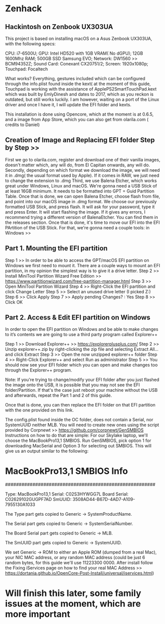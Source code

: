 # Zenhack
## Hackintosh on Zenbook UX303UA

This project is based on installing macOS on a Asus Zenbook UX303UA, 
with the following specs: 

CPU: i7-6500U;
GPU: Intel HD520 with 1GB VRAM( No dGPU);
12GB 1600Mhz RAM;
500GB SSD Samsung EVO;
Network: DW1560 >> BCM94352Z;
Sound Card: Conexant CX20751/2;
Screen: 1920x1080p;
Touchpad: Focaltech

What works? 
Everything, gestures included which can be configured through the info.plist found inside the kext( at the moment of this guide, Touchpad is working with the assistance of ApplePS2SmartTouchPad.kext which was built by EmlyDinesh and dates to 2017, which as you reckon is outdated, but still works luckily. I am however, waiting on a port of the Linux driver and once I have it, I will update the EFI folder and kexts. 

This installation is done using Opencore, which at the moment is at 0.6.5, and a image from App Store, which you can also get from olarila.com ( credits to Daniel)

## Creation of Image and Replacing EFI folder Step by Step >> 

First we go to olarila.com, register and download one of their vanilla images, doesn't matter which, any will do, from El Capitan onwards, any will do. 
Secondly, depending on which format we download the image, we will need it in .dmg( the usual format used by Apple). If it comes in RAW, we just need to change the extension to .dmg
Third, we use Balena Etcher, which works great under Windows, Linux and macOS. 
We're gonna need a USB Stick of at least 16GB minimum. It needs to be formatted into GPT = Guid Partition Table. 
Once that is done, we can open Balena Etcher, choose flash from file, and point into our macOS image in .dmg format. 
We choose our previously formatted USB Stick, and press flash. It will ask for your password, type it and press Enter. 
It will start flashing the image. If it gives any errors, I recommend trying a different version of BalenaEtcher. You can find them in the releases section. 
Once that is done, it's time to move our EFI into the EFI PArtition of the USB Stick. 
For that, we're gonna need a couple tools: in Windows >>  

## Part 1. Mounting the EFI partition 

Step 1 >> In order to be able to access the GPT/macOS EFI partition on Windows we first need to mount it. There are a couple ways to mount an EFI partition, in my opinion the simplest way is to give it a drive letter.
Step 2 >> Install MiniTool Partition Wizard Free Edition >> https://www.partitionwizard.com/free-partition-manager.html
Step 3 >> Open MiniTool Partition Wizard
Step 4 >> Right-Click the EFI partition and click Change Letter
Step 5 >> Select an unused drive letter (I picked Z:)
Step 6 >> Click Apply
Step 7 >> Apply pending Changes? : Yes
Step 8 >> Click OK

## Part 2. Access & Edit EFI partition on Windows
In order to open the EFI partition on Windows and be able to make changes to it’s contents we are going to use a third party program called Explorer++

Step 1 >> Download Explorer++ >> https://explorerplusplus.com/
Step 2 >> Unzip explorer++.zip by right-clicking the zip file and selecting Extract All… and click Extract
Step 3 >> Open the now unzipped explorer++ folder
Step 4 >> Right-Click Explorer++ and select Run as administrator
Step 5 >> You should now see your EFI folder which you can open and make changes too through the Explorer++ program.

Note: If you're trying to change/modify your EFI folder after you just flashed the image onto the USB, it is possible that you may not see the EFI folder/Partition. 
If that's the case just reboot your machine without the USB and afterwards, repeat the Part 1 and 2 of this guide.

Once that is done, you can then replace the EFI folder on that EFI partition with the one provided on this link. 



The config.plist found inside the OC folder, does not contain a Serial, nor SystemUUID neither MLB. You will need to create new ones using the script provided by Corpnewt >> https://github.com/corpnewt/GenSMBIOS
Instructions on how to do that are simple: 
For our Skylake laptop, we'll choose the MacBookPro13,1 SMBIOS. 
Run GenSMBIOS, pick option 1 for downloading MacSerial and Option 3 for selecting out SMBIOS. This will give us an output similar to the following:

 #               MacBookPro13,1 SMBIOS Info            #
#######################################################

Type:         MacBookPro13,1
Serial:       C02S3HYWGG7L
Board Serial: C02629102GUGPF7AD
SmUUID:       3508AD44-B67D-4AD7-A109-7955130A1033

The Type part gets copied to Generic -> SystemProductName.

The Serial part gets copied to Generic -> SystemSerialNumber.

The Board Serial part gets copied to Generic -> MLB.

The SmUUID part gets copied to Generic -> SystemUUID.

We set Generic -> ROM to either an Apple ROM (dumped from a real Mac), your NIC MAC address, or any random MAC address (could be just 6 random bytes, for this guide we'll use 11223300 0000. After install follow the Fixing iServices page on how to find your real MAC Address >> https://dortania.github.io/OpenCore-Post-Install/universal/iservices.html)

# Will finish this later, some family issues at the moment, which are more important
